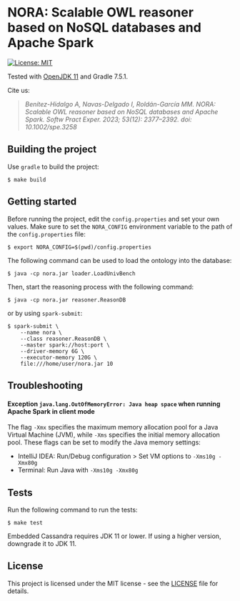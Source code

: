 # NORA: Scalable OWL reasoner based on NoSQL databases and Apache Spark

[![License: MIT](https://img.shields.io/badge/License-MIT-yellow.svg)](LICENSE)

Tested with [OpenJDK 11](https://docs.aws.amazon.com/corretto/latest/corretto-11-ug/generic-linux-install.html) and Gradle 7.5.1.

Cite us:
> _Benítez-Hidalgo A, Navas-Delgado I, Roldán-García MM. NORA: Scalable OWL reasoner based on NoSQL databases and Apache Spark. Softw Pract Exper. 2023; 53(12): 2377–2392. doi: 10.1002/spe.3258_
## Building the project

Use `gradle` to build the project:

```console
$ make build
```

## Getting started

Before running the project, edit the `config.properties` and set your own values. Make sure to set the `NORA_CONFIG` environment variable to the path of the `config.properties` file:

```console
$ export NORA_CONFIG=$(pwd)/config.properties
```

The following command can be used to load the ontology into the database:

```console
$ java -cp nora.jar loader.LoadUnivBench
```

Then, start the reasoning process with the following command:

```console
$ java -cp nora.jar reasoner.ReasonDB
```

or by using `spark-submit`:

```console
$ spark-submit \
    --name nora \
    --class reasoner.ReasonDB \
    --master spark://host:port \
    --driver-memory 6G \
    --executor-memory 120G \
    file:///home/user/nora.jar 10
```

## Troubleshooting

#### Exception `java.lang.OutOfMemoryError: Java heap space` when running Apache Spark in client mode 

The flag `-Xmx` specifies the maximum memory allocation pool for a Java Virtual Machine (JVM), while `-Xms` specifies the initial memory allocation pool. These flags can be set to modify the Java memory settings:

- IntelliJ IDEA: Run/Debug configuration > Set VM options to `-Xms10g -Xmx80g`
- Terminal: Run Java with `-Xms10g -Xmx80g`

## Tests

Run the following command to run the tests:

```console
$ make test
```

Embedded Cassandra requires JDK 11 or lower. If using a higher version, downgrade it to JDK 11.

## License

This project is licensed under the MIT license - see the [LICENSE](LICENSE) file for details.
